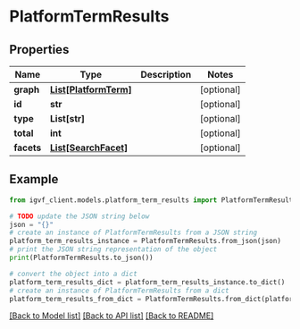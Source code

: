 # PlatformTermResults


## Properties

Name | Type | Description | Notes
------------ | ------------- | ------------- | -------------
**graph** | [**List[PlatformTerm]**](PlatformTerm.md) |  | [optional] 
**id** | **str** |  | [optional] 
**type** | **List[str]** |  | [optional] 
**total** | **int** |  | [optional] 
**facets** | [**List[SearchFacet]**](SearchFacet.md) |  | [optional] 

## Example

```python
from igvf_client.models.platform_term_results import PlatformTermResults

# TODO update the JSON string below
json = "{}"
# create an instance of PlatformTermResults from a JSON string
platform_term_results_instance = PlatformTermResults.from_json(json)
# print the JSON string representation of the object
print(PlatformTermResults.to_json())

# convert the object into a dict
platform_term_results_dict = platform_term_results_instance.to_dict()
# create an instance of PlatformTermResults from a dict
platform_term_results_from_dict = PlatformTermResults.from_dict(platform_term_results_dict)
```
[[Back to Model list]](../README.md#documentation-for-models) [[Back to API list]](../README.md#documentation-for-api-endpoints) [[Back to README]](../README.md)


